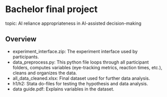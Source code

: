 # Bachelor final project
topic: AI reliance appropriateness in AI-assisted decision-making

## Overview 

- experiment_interface.zip: The experiment interface used by participants.
- data_preprocess.py: This python file loops through all participant folders, computes variables (eye-tracking metrics, reaction times, etc.), cleans and organizes the data.
- all_data_cleaned.xlsx: Final dataset used for further data analysis.
- h1/h2: Stata do-files for testing the hypothesis and data analysis.
- data guide.pdf: Explains variables in the dataset. 
